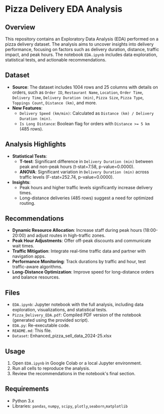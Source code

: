 # Pizza Delivery EDA Analysis

## Overview
This repository contains an Exploratory Data Analysis (EDA) performed on a pizza delivery dataset. The analysis aims to uncover insights into delivery performance, focusing on factors such as delivery duration, distance, traffic impact, and peak hours. The notebook `EDA.ipynb` includes data exploration, statistical tests, and actionable recommendations.

## Dataset
- **Source**: The dataset includes 1004 rows and 25 columns with details on orders, such as `Order ID`, `Restaurant Name`, `Location`, `Order Time`, `Delivery Time`, `Delivery Duration (min)`, `Pizza Size`, `Pizza Type`, `Toppings Count`, `Distance (km)`, and more.
- **New Features**: 
  - `Delivery Speed (km/min)`: Calculated as `Distance (km) / Delivery Duration (min)`.
  - `Is Long Distance`: Boolean flag for orders with `Distance >= 5 km` (485 rows).

## Analysis Highlights
- **Statistical Tests**:
  - **T-test**: Significant difference in `Delivery Duration (min)` between peak and non-peak hours (t-stat=7.58, p-value=0.0000).
  - **ANOVA**: Significant variation in `Delivery Duration (min)` across traffic levels (F-stat=252.74, p-value=0.0000).
- **Insights**:
  - Peak hours and higher traffic levels significantly increase delivery times.
  - Long-distance deliveries (485 rows) suggest a need for optimized routing.

## Recommendations
- **Dynamic Resource Allocation**: Increase staff during peak hours (18:00-20:00) and adjust routes in high-traffic zones.
- **Peak Hour Adjustments**: Offer off-peak discounts and communicate wait times.
- **Traffic Mitigation**: Integrate real-time traffic data and partner with navigation apps.
- **Performance Monitoring**: Track durations by traffic and hour, test traffic-aware algorithms.
- **Long-Distance Optimization**: Improve speed for long-distance orders and balance resources.

## Files
- `EDA.ipynb`: Jupyter notebook with the full analysis, including data exploration, visualizations, and statistical tests.
- `Pizza_Delivery_EDA.pdf`: Compiled PDF version of the notebook (generated using the provided script).
- `EDA.py`: Re-executable code.
- `README.md`: This file.
- `Dataset`: Enhanced_pizza_sell_data_2024-25.xlsx

## Usage
1. Open `EDA.ipynb` in Google Colab or a local Jupyter environment.
2. Run all cells to reproduce the analysis.
3. Review the recommendations in the notebook's final section.

## Requirements
- Python 3.x
- Libraries: `pandas`, `numpy`, `scipy`, `plotly`,`seaborn`,`matplotlib`


